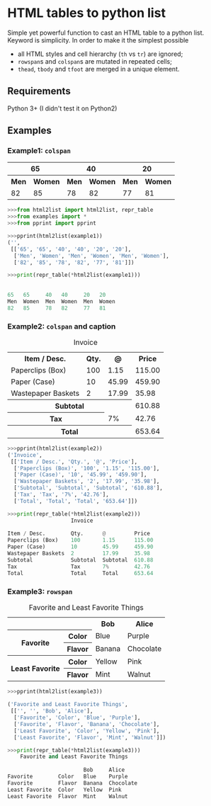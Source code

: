 # HTML tables to python list
Simple yet powerful function to cast an HTML table to a python list.
Keyword is simplicity. In order to make it the simplest possible
* all HTML styles and cell hierarchy (`th` vs `tr`) are ignored;
* `rowspan`s and `colspan`s are mutated in repeated cells;
* `thead`, `tbody` and `tfoot` are merged in a unique element.

## Requirements
Python 3+ (I didn't test it on Python2)

## Examples
### Example1: `colspan`

<table>
   <tr>
      <th colspan='2'>65</th>
      <th colspan='2'>40</th>
      <th colspan='2'>20</th>
   </tr>
   <tr>
      <th>Men</th>
      <th>Women</th>
      <th>Men</th>
      <th>Women</th>
      <th>Men</th>
      <th>Women</th>
   </tr>
   <tr>
      <td>82</td>
      <td>85</td>
      <td>78</td>
      <td>82</td>
      <td>77</td>
      <td>81</td>
   </tr>
</table>

```python
>>>from html2list import html2list, repr_table
>>>from examples import *
>>>from pprint import pprint

>>>pprint(html2list(example1))
('',
 [['65', '65', '40', '40', '20', '20'],
  ['Men', 'Women', 'Men', 'Women', 'Men', 'Women'],
  ['82', '85', '78', '82', '77', '81']])

>>>print(repr_table(*html2list(example1)))
                   
                                    
65   65     40   40     20   20   
Men  Women  Men  Women  Men  Women
82   85     78   82     77   81   
```

### Example2: `colspan` and caption

<table>
   <caption>Invoice</caption>
   <tr>
      <th>Item / Desc.</th>
      <th>Qty.</th>
      <th>@</th>
      <th>Price</th>
   </tr>
   <tr>
      <td>Paperclips (Box)</td>
      <td>100</td>
      <td>1.15</td>
      <td>115.00</td>
   </tr>
   <tr>
      <td>Paper (Case)</td>
      <td>10</td>
      <td>45.99</td>
      <td>459.90</td>
   </tr>
   <tr>
      <td>Wastepaper Baskets</td>
      <td>2</td>
      <td>17.99</td>
      <td>35.98</td>
   </tr>
   <tr>
      <th colspan='3'>Subtotal</th>
      <td>610.88</td>
   </tr>
   <tr>
      <th colspan='2'>Tax</th>
      <td>7%</td>
      <td>42.76</td>
   </tr>
   <tr>
      <th colspan='3'>Total</th>
      <td>653.64</td>
   </tr>
</table>

```python
>>>pprint(html2list(example2))
('Invoice',
 [['Item / Desc.', 'Qty.', '@', 'Price'],
  ['Paperclips (Box)', '100', '1.15', '115.00'],
  ['Paper (Case)', '10', '45.99', '459.90'],
  ['Wastepaper Baskets', '2', '17.99', '35.98'],
  ['Subtotal', 'Subtotal', 'Subtotal', '610.88'],
  ['Tax', 'Tax', '7%', '42.76'],
  ['Total', 'Total', 'Total', '653.64']])

>>>print(repr_table(*html2list(example2)))
                    Invoice
                                      
Item / Desc.        Qty.      @         Price 
Paperclips (Box)    100       1.15      115.00
Paper (Case)        10        45.99     459.90
Wastepaper Baskets  2         17.99     35.98 
Subtotal            Subtotal  Subtotal  610.88
Tax                 Tax       7%        42.76 
Total               Total     Total     653.64
```

### Example3: `rowspan`

<table>
   <caption>Favorite and Least Favorite Things</caption>
   <tr>
      <th></th>
      <th></th>
      <th>Bob</th>
      <th>Alice</th>
   </tr>
   <tr>
      <th rowspan='2'>Favorite</th>
      <th>Color</th>
      <td>Blue</td>
      <td>Purple</td>
   </tr>
   <tr>
      <th>Flavor</th>
      <td>Banana</td>
      <td>Chocolate</td>
   </tr>
   <tr>
      <th rowspan='2'>Least Favorite</th>
      <th>Color</th>
      <td>Yellow</td>
      <td>Pink</td>
   </tr>
   <tr>
      <th>Flavor</th>
      <td>Mint</td>
      <td>Walnut</td>
   </tr>
</table>

```python
>>>pprint(html2list(example3))

('Favorite and Least Favorite Things',
 [['', '', 'Bob', 'Alice'],
  ['Favorite', 'Color', 'Blue', 'Purple'],
  ['Favorite', 'Flavor', 'Banana', 'Chocolate'],
  ['Least Favorite', 'Color', 'Yellow', 'Pink'],
  ['Least Favorite', 'Flavor', 'Mint', 'Walnut']])

>>>print(repr_table(*html2list(example3)))
    Favorite and Least Favorite Things
    
                        Bob     Alice    
Favorite        Color   Blue    Purple   
Favorite        Flavor  Banana  Chocolate
Least Favorite  Color   Yellow  Pink     
Least Favorite  Flavor  Mint    Walnut 
```
